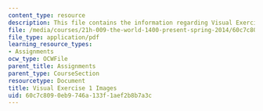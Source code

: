 ```yaml
---
content_type: resource
description: This file contains the information regarding Visual Exercise 1 Images.
file: /media/courses/21h-009-the-world-1400-present-spring-2014/60c7c8090eb9746a133f1aef2b8b7a3c_MIT21H_009S14_pict.pdf
file_type: application/pdf
learning_resource_types:
- Assignments
ocw_type: OCWFile
parent_title: Assignments
parent_type: CourseSection
resourcetype: Document
title: Visual Exercise 1 Images
uid: 60c7c809-0eb9-746a-133f-1aef2b8b7a3c
---
```

